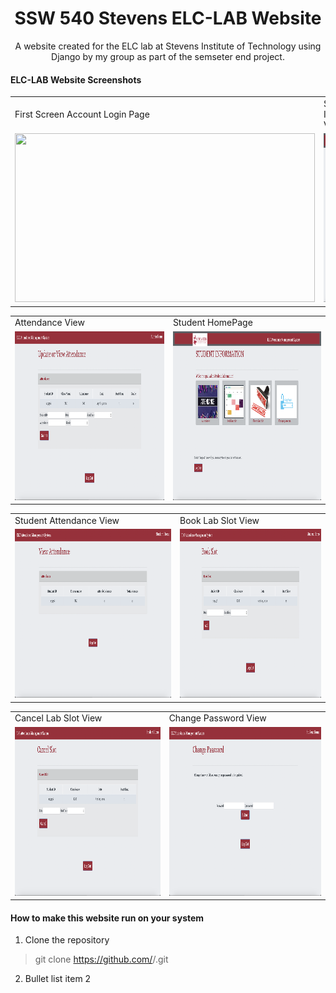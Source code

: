 <h1 align="center">SSW 540 Stevens ELC-LAB Website</h1>
<p align="center">A website created for the ELC lab at Stevens Institute of Technology using Django by my group as part of the semseter end project.</p>

#### ELC-LAB Website Screenshots

<table>
  <tr>
    <td>First Screen Account Login Page</td>
     <td>Student Information View</td>
     
  </tr>
  <tr>
    <td><img src="Screenshots/Account Login.png" width=480 height=270></td>
    <td><img src="Screenshots/Student Information.png" width=480 height=270></td>
  </tr>
 </table>
 <table>
  <tr>
    <td>Attendance View</td>
    <td>Student HomePage</td>
  </tr>
  <tr>
    <td><img src="Screenshots/Attendance View.png" width=480 height=270></td>
    <td><img src="Screenshots/Student Homepage.png" width=480 height=270></td>
  </tr>
 </table>
 <table>
  <tr>
    <td>Student Attendance View</td>
    <td>Book Lab Slot View</td>
  </tr>
  <tr>
    <td><img src="Screenshots/Student Attendance View.png" width=480 height=270></td>
    <td><img src="Screenshots/Book Lab Slot.png" width=480 height=270></td>
  </tr>
 </table>
  <table>
  <tr>
    <td>Cancel Lab Slot View</td>
    <td>Change Password View</td>
  </tr>
  <tr>
    <td><img src="Screenshots/Cancel Lab Slot.png" width=480 height=270></td>
    <td><img src="Screenshots/Change password.png" width=480 height=270></td>
  </tr>
 </table>

#### How to make this website run on your system
1. Clone the repository
> git clone https://github.com/<username>/<forked-repo>.git
2. Bullet list item 2
